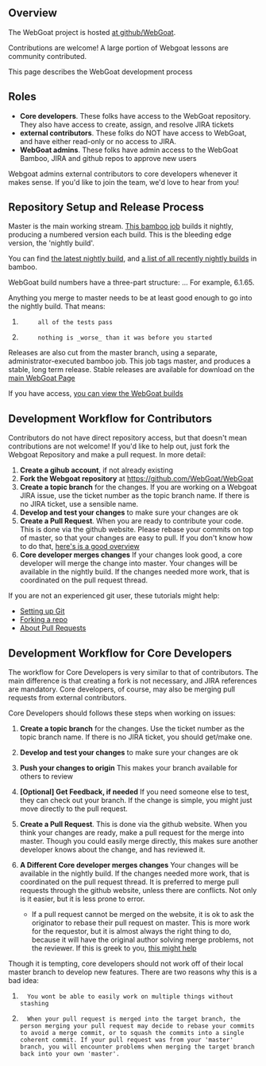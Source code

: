 ## Overview

The WebGoat project is hosted [at github/WebGoat](https://github.com/WebGoat). 

Contributions are welcome! A large portion of Webgoat lessons are community contributed.

This page describes the WebGoat development process

## Roles

* **Core developers**. These folks have access to the WebGoat repository. They also have access to create, assign, and resolve JIRA tickets
* **external contributors**. These folks do NOT have access to WebGoat, and have either read-only or no access to JIRA.
* **WebGoat admins**. These folks have admin access to the WebGoat Bamboo, JIRA and github repos to approve new users

Webgoat admins external contributors to core developers whenever it makes sense. If you'd like to join the team, we'd love to hear from you!

## Repository Setup and Release Process

Master is the main working stream. [This bamboo job](https://webgoat.atlassian.net/builds/browse/WEB-WGM) builds it nightly, producing a numbered version each build.  This is the bleeding edge version, the 'nightly build'. 

You can find [the latest nightly build](https://webgoat.atlassian.net/builds/browse/WEB-WGM/latest), and [a list of all recently nightly builds](https://webgoat.atlassian.net/builds/browse/WEB-WGM) in bamboo.

WebGoat build numbers have a three-part structure:  <major>.<minor>.<buildNumber>.   For example, 6.1.65. 

Anything you merge to master needs to be at least good enough to go into the nightly build. That means:

1.          all of the tests pass
1.          nothing is _worse_ than it was before you started

Releases are also cut from the master branch, using a separate, administrator-executed bamboo job. This job tags master, and produces a stable, long term release.  Stable releases are available for download on the [main WebGoat Page](http://webgoat.github.io)

If you have access, [you can view the WebGoat builds](https://webgoat.atlassian.net/builds/browse/WEB)


## Development Workflow for Contributors 

Contributors do not have direct repository access, but that doesn't mean contributions are not welcome!  If you'd like to help out, just fork the Webgoat Repository and make a pull request.  In more detail:

1. **Create a gihub account**, if not already existing
1. **Fork the Webgoat repository** at https://github.com/WebGoat/WebGoat 
1. **Create a topic branch** for the changes. If you are working on a Webgoat JIRA issue, use the ticket number as the topic branch name. If there is no JIRA ticket, use a sensible name.
1. **Develop and test your changes**  to make sure your changes are ok
1. **Create a Pull Request**. When you are ready to contribute your code. This is done via the github website. Please rebase your commits on top of master, so that your changes are easy to pull. If you don't know how to do that, [here's is a good overview](https://github.com/edx/edx-platform/wiki/How-to-Rebase-a-Pull-Request)
1. **Core developer merges changes** If your changes look good, a core developer will merge the change into master.  Your changes will be available in the nightly build. If the changes needed more work, that is coordinated on the pull request thread. 

If you are not an experienced git user, these tutorials might help:

* [Setting up Git](https://help.github.com/articles/set-up-git)
* [Forking a repo](https://help.github.com/articles/fork-a-repo)
* [About Pull Requests](https://help.github.com/articles/using-pull-requests)

## Development Workflow for Core Developers

The workflow for Core Developers is very similar to that of contributors. The main difference is that creating a fork is not necessary, and JIRA references are mandatory. Core developers, of course, may also be merging pull requests from external contributors.

Core Developers should follows these steps when working on issues:

1. **Create a topic branch** for the changes. Use the ticket number as the topic branch name. If there is no JIRA ticket, you should get/make one.
1. **Develop and test your changes** to make sure your changes are ok
1. **Push your changes to origin** This makes your branch available for others to review
1. **[Optional] Get Feedback, if needed** If you need someone else to test, they can check out your branch. If the change is simple, you might just move directly to the pull request.
1. **Create a Pull Request**. This is done via the github website.  When you think your changes are ready, make a pull request for the merge into master.  Though you could easily merge directly, this makes sure another developer knows about the change, and has reviewed it.  
1. **A Different Core developer merges changes** Your changes will be available in the nightly build. If the changes needed more work, that is coordinated on the pull request thread. It is preferred to merge pull requests through the github website, unless there are conflicts.  Not only is it easier, but it is less prone to error.

    * If a pull request cannot be merged on the website, it is ok to ask the originator to rebase their pull request on master.  This is more work for the requestor, but it is almost always the right thing to do, because it will have the original author solving merge problems, not the reviewer.  If this is greek to you, [this might help](https://github.com/edx/edx-platform/wiki/How-to-Rebase-a-Pull-Request)

 
Though it is tempting, core developers should not work off of their local master branch to develop new features. There are two reasons why this is a bad idea:

1.       You wont be able to easily work on multiple things without stashing
1.       When your pull request is merged into the target branch, the person merging your pull request may decide to rebase your commits to avoid a merge commit, or to squash the commits into a single coherent commit. If your pull request was from your 'master' branch, you will encounter problems when merging the target branch back into your own 'master'. 
